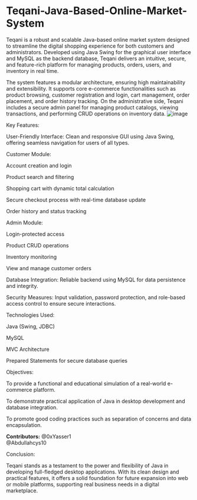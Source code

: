 # Teqani-Java-Based-Online-Market-System
Teqani is a robust and scalable Java-based online market system designed to streamline the digital shopping experience for both customers and administrators. Developed using Java Swing for the graphical user interface and MySQL as the backend database, Teqani delivers an intuitive, secure, and feature-rich platform for managing products, orders, users, and inventory in real time.

The system features a modular architecture, ensuring high maintainability and extensibility. It supports core e-commerce functionalities such as product browsing, customer registration and login, cart management, order placement, and order history tracking. On the administrative side, Teqani includes a secure admin panel for managing product catalogs, viewing transactions, and performing CRUD operations on inventory data.
![image](https://github.com/user-attachments/assets/c095e60e-6c45-419d-8fed-c70b62d07b7a)


Key Features:

User-Friendly Interface: Clean and responsive GUI using Java Swing, offering seamless navigation for users of all types.

Customer Module:

Account creation and login

Product search and filtering

Shopping cart with dynamic total calculation

Secure checkout process with real-time database update

Order history and status tracking

Admin Module:

Login-protected access

Product CRUD operations

Inventory monitoring

View and manage customer orders

Database Integration: Reliable backend using MySQL for data persistence and integrity.

Security Measures: Input validation, password protection, and role-based access control to ensure secure interactions.

Technologies Used:

Java (Swing, JDBC)

MySQL

MVC Architecture

Prepared Statements for secure database queries

Objectives:

To provide a functional and educational simulation of a real-world e-commerce platform.

To demonstrate practical application of Java in desktop development and database integration.

To promote good coding practices such as separation of concerns and data encapsulation.

**Contributors:**
@0xYasser1  
@Abdullahcys10


Conclusion:

Teqani stands as a testament to the power and flexibility of Java in developing full-fledged desktop applications. With its clean design and practical features, it offers a solid foundation for future expansion into web or mobile platforms, supporting real business needs in a digital marketplace.
